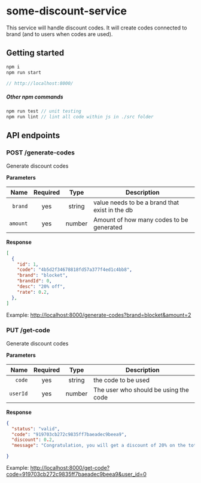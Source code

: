 # some-discount-service
This service will handle discount codes. It will create codes connected to brand (and to users when codes are used).

## Getting started

```js
npm i
npm run start

// http://localhost:8000/
```

##### Other npm commands

```js
npm run test // unit testing
npm run lint // lint all code within js in ./src folder
```

## API endpoints


### POST /generate-codes
Generate discount codes

**Parameters**

| Name | Required |  Type   | Description |
| -------------:|:--------:|:-------:| --------------------------------------------------------------------------------------------------------------------------------------------------------------------- |
| `brand` | yes | string  | value needs to be a brand that exist in the db |
| `amount` | yes | number  | Amount of how many codes to be generated

**Response**

```json
[
  {
    "id": 1,
    "code": "4b5d2f34678818fd57a377f4ed1c4bb8",
    "brand": "blocket",
    "brandId": 0,
    "desc": "20% off",
    "rate": 0.2,
  },
]
```


Example: [http://localhost:8000/generate-codes?brand=blocket&amount=2](http://localhost:8000/generate-codes?brand=blocket&amount=2)


### PUT /get-code
Generate discount codes

**Parameters**

| Name | Required |  Type   | Description |
| -------------:|:--------:|:-------:| --------------------------------------------------------------------------------------------------------------------------------------------------------------------- |
| `code` | yes | string  | the code to be used |
| `userId` | yes | number  | The user who should be using the code

**Response**

```json
{
  "status": "valid",
  "code": "919703cb272c9835ff7baeadec9beea9",
  "discount": 0.2,
  "message": "Congratulation, you will get a discount of 20% on the total price."

}
```


Example: [http://localhost:8000/get-code?code=919703cb272c9835ff7baeadec9beea9&user_id=0](http://localhost:8000/get-code?code=919703cb272c9835ff7baeadec9beea9&user_id=0)
